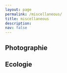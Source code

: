 ```yaml
---
layout: page
permalink: /miscellaneous/
title: miscellaneous
description: 
nav: false
---
```


## Photographie 


## Ecologie 


